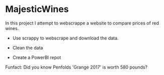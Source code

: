 # MajesticWines

In this project I attempt to webscrappe a website to compare prices of red wines.

- Use scrappy to webscrape and download the data.

- Clean the data 

- Create a PowerBI repot

Funfact: Did you know Penfolds 'Grange 2017' is worth 580 pounds?
